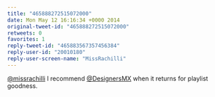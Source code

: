 ```yaml
---
title: "465888272515072000"
date: Mon May 12 16:16:34 +0000 2014
original-tweet-id: "465888272515072000"
retweets: 0
favorites: 1
reply-tweet-id: "465883567357456384"
reply-user-id: "20010180"
reply-user-screen-name: "MissRachilli"
---
```

<a href="https://twitter.com/missrachilli">@missrachilli</a> I recommend <a href="https://twitter.com/DesignersMX">@DesignersMX</a> when it returns for playlist goodness.
